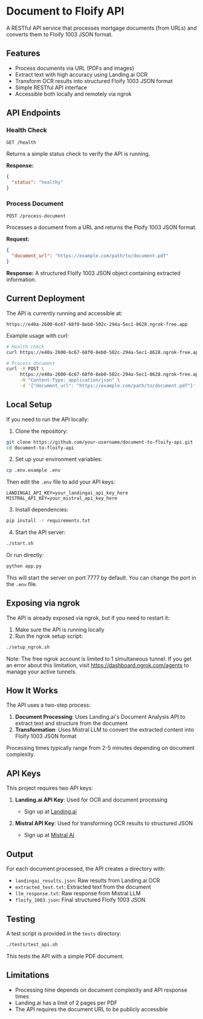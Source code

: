 # Document to Floify API

A RESTful API service that processes mortgage documents (from URLs) and converts them to Floify 1003 JSON format.

## Features

- Process documents via URL (PDFs and images)
- Extract text with high accuracy using Landing.ai OCR
- Transform OCR results into structured Floify 1003 JSON format
- Simple RESTful API interface
- Accessible both locally and remotely via ngrok

## API Endpoints

### Health Check

```
GET /health
```

Returns a simple status check to verify the API is running.

**Response:**
```json
{
  "status": "healthy"
}
```

### Process Document

```
POST /process-document
```

Processes a document from a URL and returns the Floify 1003 JSON format.

**Request:**
```json
{
  "document_url": "https://example.com/path/to/document.pdf"
}
```

**Response:**
A structured Floify 1003 JSON object containing extracted information.

## Current Deployment

The API is currently running and accessible at:

```
https://e40a-2600-6c67-68f0-8eb0-502c-294a-5ec1-8628.ngrok-free.app
```

Example usage with curl:

```bash
# Health check
curl https://e40a-2600-6c67-68f0-8eb0-502c-294a-5ec1-8628.ngrok-free.app/health

# Process document
curl -X POST \
     https://e40a-2600-6c67-68f0-8eb0-502c-294a-5ec1-8628.ngrok-free.app/process-document \
     -H "Content-Type: application/json" \
     -d '{"document_url": "https://example.com/path/to/document.pdf"}'
```

## Local Setup

If you need to run the API locally:

1. Clone the repository:
```bash
git clone https://github.com/your-username/document-to-floify-api.git
cd document-to-floify-api
```

2. Set up your environment variables:
```bash
cp .env.example .env
```
Then edit the `.env` file to add your API keys:
```
LANDINGAI_API_KEY=your_landingai_api_key_here
MISTRAL_API_KEY=your_mistral_api_key_here
```

3. Install dependencies:
```bash
pip install -r requirements.txt
```

4. Start the API server:
```bash
./start.sh
```
Or run directly:
```bash
python app.py
```

This will start the server on port 7777 by default. You can change the port in the `.env` file.

## Exposing via ngrok

The API is already exposed via ngrok, but if you need to restart it:

1. Make sure the API is running locally
2. Run the ngrok setup script:
```bash
./setup_ngrok.sh
```

Note: The free ngrok account is limited to 1 simultaneous tunnel. If you get an error about this limitation, visit https://dashboard.ngrok.com/agents to manage your active tunnels.

## How It Works

The API uses a two-step process:

1. **Document Processing**: Uses Landing.ai's Document Analysis API to extract text and structure from the document
2. **Transformation**: Uses Mistral LLM to convert the extracted content into Floify 1003 JSON format

Processing times typically range from 2-5 minutes depending on document complexity.

## API Keys

This project requires two API keys:

1. **Landing.ai API Key**: Used for OCR and document processing
   - Sign up at [Landing.ai](https://landing.ai/)
   
2. **Mistral API Key**: Used for transforming OCR results to structured JSON
   - Sign up at [Mistral AI](https://mistral.ai/)

## Output

For each document processed, the API creates a directory with:

- `landingai_results.json`: Raw results from Landing.ai OCR
- `extracted_text.txt`: Extracted text from the document
- `llm_response.txt`: Raw response from Mistral LLM
- `floify_1003.json`: Final structured Floify 1003 JSON

## Testing

A test script is provided in the `tests` directory:

```bash
./tests/test_api.sh
```

This tests the API with a simple PDF document.

## Limitations

- Processing time depends on document complexity and API response times
- Landing.ai has a limit of 2 pages per PDF
- The API requires the document URL to be publicly accessible 